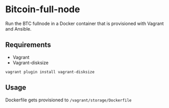 # Bitcoin-full-node

Run the BTC fullnode in a Docker container that is provisioned with Vagrant and Ansible.

## Requirements

- Vagrant
- Vagrant-disksize

```
vagrant plugin install vagrant-disksize
```

## Usage

Dockerfile gets provisioned to `/vagrant/storage/Dockerfile`
